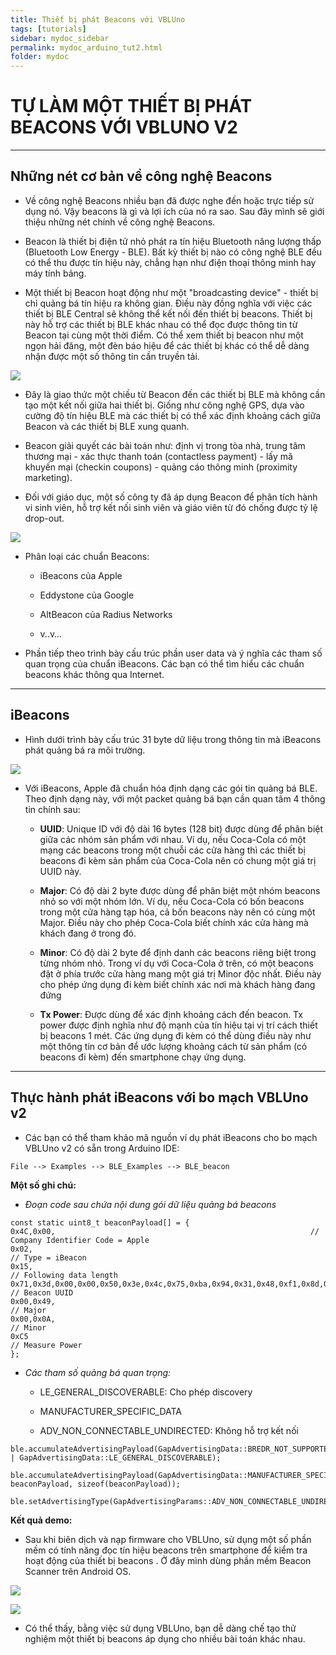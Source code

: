 ```yaml
---
title: Thiết bị phát Beacons với VBLUno 
tags: [tutorials]
sidebar: mydoc_sidebar
permalink: mydoc_arduino_tut2.html
folder: mydoc
---
```


# TỰ LÀM MỘT THIẾT BỊ PHÁT BEACONS VỚI VBLUNO V2

***
## Những nét cơ bản về công nghệ Beacons

* Về công nghệ Beacons nhiều bạn đã được nghe đến hoặc trực tiếp sử dụng nó. Vậy beacons là gì và lợi ích của nó ra sao. Sau đây mình sẽ giới thiệu những nét chính về công nghệ Beacons.

* Beacon là thiết bị điện tử nhỏ phát ra tín hiệu Bluetooth năng lượng thấp (Bluetooth Low Energy - BLE). Bất kỳ thiết bị nào có công nghệ BLE đều có thể thu được tín hiệu này, chẳng hạn như điện thoại thông minh hay máy tính bảng.

* Một thiết bị Beacon hoạt động như một "broadcasting device" - thiết bị chỉ quảng bá tín hiệu ra không gian. Điều này đồng nghĩa với việc các thiết bị BLE Central sẽ không thể kết nối đến thiết bị beacons. Thiết bị này hỗ trợ các thiết bị BLE khác nhau có thể đọc được thông tin từ Beacon tại cùng một thời điểm. Có thể xem thiết bị beacon như một ngọn hải đăng, một đèn báo hiệu để các thiết bị khác có thể dễ dàng nhận được một số thông tin cần truyền tải.

![](images/arduino/tut/tut2/1.png)

* Đây là giao thức một chiều từ Beacon đến các thiết bị BLE mà không cần tạo một kết nối giữa hai thiết bị. Giống như công nghệ GPS, dựa vào cường độ tín hiệu BLE mà các thiết bị có thể xác định khoảng cách giữa Beacon và các thiết bị BLE xung quanh. 

* Beacon giải quyết các bài toán như: định vị trong tòa nhà, trung tâm thương mại - xác thực thanh toán (contactless payment) - lấy mã khuyến mại (checkin coupons) - quảng cáo thông minh (proximity marketing).

* Đối với giáo dục, một số công ty đã áp dụng Beacon để phân tích hành vi sinh viên, hỗ trợ kết nối sinh viên và giáo viên từ đó chống được tỷ lệ drop-out.

![](images/arduino/tut/tut2/2.png) 

* Phân loại các chuẩn Beacons:
	
	+ iBeacons của Apple
	
	+ Eddystone của Google
	
	+ AltBeacon của Radius Networks
	
	+ v..v…
	
* Phần tiếp theo trình bày cấu trúc phần user data và ý nghĩa các tham số quan trọng của chuẩn iBeacons. Các bạn có thể tìm hiểu các chuẩn beacons khác thông qua Internet.

***
## iBeacons

* Hình dưới trình bày cấu trúc 31 byte dữ liệu trong thông tin mà iBeacons phát quảng bá ra môi trường.

![](images/arduino/tut/tut2/3.png) 

* Với iBeacons, Apple đã chuẩn hóa định dạng các gói tin quảng bá BLE. Theo định dạng này, với một packet quảng bá bạn cần quan tâm 4 thông tin chính sau:

	+ **UUID**: Unique ID với độ dài 16 bytes (128 bit) được dùng để phân biệt giữa các nhóm sản phẩm với nhau. Ví dụ, nếu Coca-Cola có một mạng các beacons trong một chuỗi các cửa hàng thì các thiết bị beacons đi kèm sản phẩm của Coca-Cola nên có chung một giá trị UUID này.

	+ **Major**: Có độ dài 2 byte được dùng để phân biệt một nhóm beacons nhỏ so với một nhóm lớn. Ví dụ, nếu Coca-Cola có bốn beacons trong một cửa hàng tạp hóa, cả bốn beacons này nên có cùng một Major. Điều này cho phép Coca-Cola biết chính xác cửa hàng mà khách đang ở trong đó.
	
	+ **Minor**: Có độ dài 2 byte để định danh các beacons riêng biệt trong từng nhóm nhỏ. Trong ví dụ với Coca-Cola ở trên, có một beacons đặt ở phía trước cửa hàng mang một giá trị Minor độc nhất. Điều này cho phép ứng dụng đi kèm biết chính xác nơi mà khách hàng đang đứng

	+ **Tx Power**: Được dùng để xác định khoảng cách đến beacon. Tx power được định nghĩa như độ mạnh của tín hiệu tại vị trí cách thiết bị beacons 1 mét. Các ứng dụng đi kèm có thể dùng điều này như một thông tin cơ bản để ước lượng khoảng cách từ sản phẩm (có beacons đi kèm) đến smartphone chạy ứng dụng.

***
## Thực hành phát iBeacons với bo mạch VBLUno v2

* Các bạn có thể tham khảo mã nguồn ví dụ phát iBeacons cho bo mạch VBLUno v2 có sẵn trong Arduino IDE: 
	
`File --> Examples --> BLE_Examples --> BLE_beacon`

**Một số ghi chú:**
	
* *Đoạn code sau chứa nội dung gói dữ liệu quảng bá beacons*

```	
const static uint8_t beaconPayload[] = {
0x4C,0x00,                                                         // Company Identifier Code = Apple
0x02,                                                                  // Type = iBeacon
0x15,                                                                  // Following data length
0x71,0x3d,0x00,0x00,0x50,0x3e,0x4c,0x75,0xba,0x94,0x31,0x48,0xf1,0x8d,0x94,0x1e, // Beacon UUID
0x00,0x49,                                                                       // Major
0x00,0x0A,                                                                       // Minor
0xC5                                                                             // Measure Power
};
```

* *Các tham số quảng bá quan trọng:*

	- LE_GENERAL_DISCOVERABLE: Cho phép discovery

	- MANUFACTURER_SPECIFIC_DATA
	
	- ADV_NON_CONNECTABLE_UNDIRECTED: Không hỗ trợ kết nối

```
ble.accumulateAdvertisingPayload(GapAdvertisingData::BREDR_NOT_SUPPORTED | GapAdvertisingData::LE_GENERAL_DISCOVERABLE);  

ble.accumulateAdvertisingPayload(GapAdvertisingData::MANUFACTURER_SPECIFIC_DATA, beaconPayload, sizeof(beaconPayload));

ble.setAdvertisingType(GapAdvertisingParams::ADV_NON_CONNECTABLE_UNDIRECTED);
```
	
**Kết quả demo:**

* Sau khi biên dịch và nạp firmware cho VBLUno, sử dụng một số phần mềm có tính năng đọc tín hiệu beacons trên smartphone để kiểm tra hoạt động của thiết bị beacons . Ở đây mình dùng phần mềm Beacon Scanner trên Android OS.

![](images/arduino/tut/tut2/4.png)

![](images/arduino/tut/tut2/5.png)

* Có thể thấy, bằng việc sử dụng VBLUno, bạn dễ dàng chế tạo thử nghiệm một thiết bị beacons áp dụng cho nhiều bài toán khác nhau.
